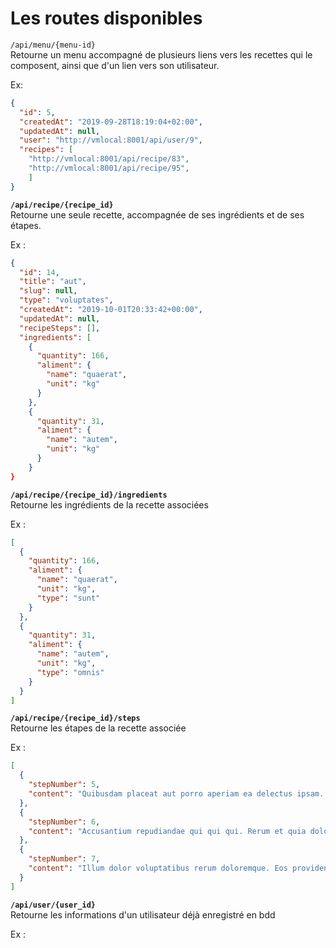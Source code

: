 # Les routes disponibles

`/api/menu/{menu-id}` \
Retourne un menu accompagné de plusieurs liens vers les recettes qui le composent, ainsi que d'un lien vers son utilisateur. 

Ex: 

```json
{
  "id": 5,
  "createdAt": "2019-09-28T18:19:04+02:00",
  "updatedAt": null,
  "user": "http://vmlocal:8001/api/user/9",
  "recipes": [
    "http://vmlocal:8001/api/recipe/83",
    "http://vmlocal:8001/api/recipe/95",
    ]
}
```

**`/api/recipe/{recipe_id}`**  
Retourne une seule recette, accompagnée de ses ingrédients et de ses étapes.

Ex : 

```json
{
  "id": 14,
  "title": "aut",
  "slug": null,
  "type": "voluptates",
  "createdAt": "2019-10-01T20:33:42+00:00",
  "updatedAt": null,
  "recipeSteps": [],
  "ingredients": [
    {
      "quantity": 166,
      "aliment": {
        "name": "quaerat",
        "unit": "kg"
      }
    },
    {
      "quantity": 31,
      "aliment": {
        "name": "autem",
        "unit": "kg"
      }
    }
}
```

**`/api/recipe/{recipe_id}/ingredients`**  
Retourne les ingrédients de la recette associées

Ex :

```json
[
  {
    "quantity": 166,
    "aliment": {
      "name": "quaerat",
      "unit": "kg",
      "type": "sunt"
    }
  },
  {
    "quantity": 31,
    "aliment": {
      "name": "autem",
      "unit": "kg",
      "type": "omnis"
    }
  }
]
```

**`/api/recipe/{recipe_id}/steps`**  
Retourne les étapes de la recette associée

Ex : 

```json
[
  {
    "stepNumber": 5,
    "content": "Quibusdam placeat aut porro aperiam ea delectus ipsam. Itaque est et reiciendis illum dicta sed et. Beatae laboriosam sit cupiditate esse inventore. Consequuntur eaque placeat quo at."
  },
  {
    "stepNumber": 6,
    "content": "Accusantium repudiandae qui qui qui. Rerum et quia doloribus perspiciatis sit qui iure qui. Sunt est saepe voluptates eveniet et sit. Ex sint rerum exercitationem officia."
  },
  {
    "stepNumber": 7,
    "content": "Illum dolor voluptatibus rerum doloremque. Eos provident ipsam velit eos eaque odit iusto veniam. Deserunt est sed dolores voluptatem."
  }
]
```

**`/api/user/{user_id}`**  
Retourne les informations d'un utilisateur déjà enregistré en bdd

Ex :

```json

```





